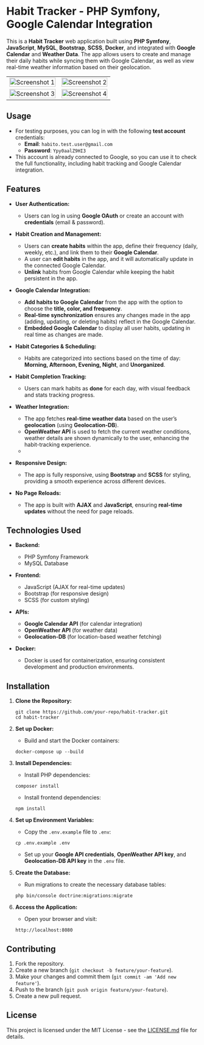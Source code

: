 # Habit Tracker - PHP Symfony, Google Calendar Integration
This is a **Habit Tracker** web application built using **PHP Symfony**, **JavaScript**, **MySQL**, **Bootstrap**, **SCSS**, **Docker**, and integrated with **Google Calendar** and **Weather Data**. The app allows users to create and manage their daily habits while syncing them with Google Calendar, as well as view real-time weather information based on their geolocation.

<table>
  <tr>
    <td><img src="https://github.com/user-attachments/assets/6fc0157b-cb75-475b-b442-fcb1331e430a" alt="Screenshot 1" width="100%"></td>
    <td><img src="https://github.com/user-attachments/assets/4b9ad233-c713-42be-82d6-7d7092eaa29f" alt="Screenshot 2" width="100%"></td>
  </tr>
  <tr>
    <td><img src="https://github.com/user-attachments/assets/dfe9f515-5bd9-4ab5-afd2-18b9cf29a471" alt="Screenshot 3" width="100%"></td>
    <td><img src="https://github.com/user-attachments/assets/fc6e6edb-5360-4fed-988e-943047081701" alt="Screenshot 4" width="100%"></td>
  </tr>
</table>


## Usage

   - For testing purposes, you can log in with the following **test account** credentials:
     - **Email**: `habito.test.user@gmail.com`
     - **Password**: `Ypy0aalZ9HI3`
   - This account is already connected to Google, so you can use it to check the full functionality, including habit tracking and Google Calendar integration.

## Features

- **User Authentication:**
  - Users can log in using **Google OAuth** or create an account with **credentials** (email & password).
  
- **Habit Creation and Management:**
  - Users can **create habits** within the app, define their frequency (daily, weekly, etc.), and link them to their **Google Calendar**.
  - A user can **edit habits** in the app, and it will automatically update in the connected Google Calendar.
  - **Unlink** habits from Google Calendar while keeping the habit persistent in the app.

- **Google Calendar Integration:**
  - **Add habits to Google Calendar** from the app with the option to choose the **title, color, and frequency**.
  - **Real-time synchronization** ensures any changes made in the app (adding, updating, or deleting habits) reflect in the Google Calendar.
  - **Embedded Google Calendar** to display all user habits, updating in real time as changes are made.

- **Habit Categories & Scheduling:**
  - Habits are categorized into sections based on the time of day: **Morning, Afternoon, Evening, Night**, and **Unorganized**.

- **Habit Completion Tracking:**
  - Users can mark habits as **done** for each day, with visual feedback and stats tracking progress.

- **Weather Integration:**
  - The app fetches **real-time weather data** based on the user’s **geolocation** (using **Geolocation-DB**).
  - **OpenWeather API** is used to fetch the current weather conditions, weather details are shown dynamically to the user, enhancing the habit-tracking experience.
  - 
- **Responsive Design:**
  - The app is fully responsive, using **Bootstrap** and **SCSS** for styling, providing a smooth experience across different devices.

- **No Page Reloads:**
  - The app is built with **AJAX** and **JavaScript**, ensuring **real-time updates** without the need for page reloads.

## Technologies Used

- **Backend:**
  - PHP Symfony Framework
  - MySQL Database

- **Frontend:**
  - JavaScript (AJAX for real-time updates)
  - Bootstrap (for responsive design)
  - SCSS (for custom styling)

- **APIs:**
  - **Google Calendar API** (for calendar integration)
  - **OpenWeather API** (for weather data)
  - **Geolocation-DB** (for location-based weather fetching)

- **Docker:**
  - Docker is used for containerization, ensuring consistent development and production environments.

## Installation

1. **Clone the Repository:**
   ```
   git clone https://github.com/your-repo/habit-tracker.git
   cd habit-tracker
   ```

2. **Set up Docker:**
   - Build and start the Docker containers:
   ```
   docker-compose up --build
   ```

3. **Install Dependencies:**
   - Install PHP dependencies:
   ```
   composer install
   ```
   - Install frontend dependencies:
   ```
   npm install
   ```

4. **Set up Environment Variables:**
   - Copy the `.env.example` file to `.env`:
   ```
   cp .env.example .env
   ```
   - Set up your **Google API credentials**, **OpenWeather API key**, and **Geolocation-DB API key** in the `.env` file.

5. **Create the Database:**
   - Run migrations to create the necessary database tables:
   ```
   php bin/console doctrine:migrations:migrate
   ```

6. **Access the Application:**
   - Open your browser and visit:
   ```
   http://localhost:8080
   ```

## Contributing

1. Fork the repository.
2. Create a new branch (`git checkout -b feature/your-feature`).
3. Make your changes and commit them (`git commit -am 'Add new feature'`).
4. Push to the branch (`git push origin feature/your-feature`).
5. Create a new pull request.

## License

This project is licensed under the MIT License - see the [LICENSE.md](LICENSE.md) file for details.

